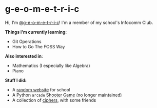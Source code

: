 # g-e-o-m-e-t-r-i-c

Hi, I'm [@g-e-o-m-e-t-r-i-c](https://github.com/g-e-o-m-e-t-r-i-c/g-e-o-m-e-t-r-i-c)!
I'm a member of my school's Infocomm Club.

**Things I'm currently learning:**

- Git Operations
- How to Go The FOSS Way

**Also interested in:**

- Mathematics (I especially like Algebra)
- Piano

**Stuff I did:**

- A [random website](https://github.com/g-e-o-m-e-t-r-i-c/final-web-project)
  for school
- A Python `arcade` [Shooter Game](https://github.com/g-e-o-m-e-t-r-i-c/shooter-game)
  (no longer maintained)
- A collection of [ciphers](https://github.com/g-e-o-m-e-t-r-i-c/ciphers),
  with some friends
